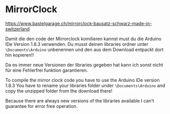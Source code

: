 # MirrorClock
https://www.bastelgarage.ch/mirrorclock-bausatz-schwarz-made-in-switzerland

Damit die den code der Mirrorclock komilieren kannst must du die Arduino IDe Version 1.8.3 verwenden.
Du musst deinen libraries ordner unter `\Documents\Arduino` unbenennen und den aus dem Download entpackt dort hin kopieren!!

Da es immer neue Versionen der libraries gegeben hat kann ich sonst nicht für eine Fehlerfrei funktion garantieren.



To compile the mirror clock code you have to use the Arduino IDe version 1.8.3
You have to rename your libraries folder under `\Documents\Arduino` and copy the unzipped folder from the download there!

Because there are always new versions of the libraries available I can't guarantee for error free operation.
